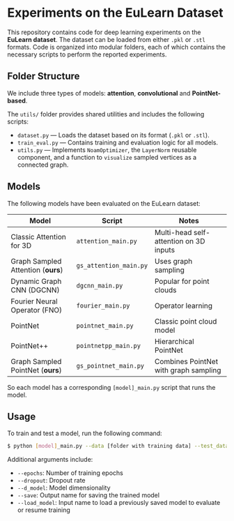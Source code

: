 # Experiments on the EuLearn Dataset

<!--
## Table of Contents

1. [Description](#description)
2. [Folder Structure](#folder-structure)
3. [Models](#models)
4. [Usage](#usage)

## Description
-->

This repository contains code for deep learning experiments on the **EuLearn dataset**. The dataset can be loaded from either `.pkl` or `.stl` formats. Code is organized into modular folders, each of which contains the necessary scripts to perform the reported experiments.


## Folder Structure

We include three types of models: __attention__, __convolutional__ and __PointNet-based__.

The `utils/` folder provides shared utilities and includes the following scripts:

- `dataset.py` — Loads the dataset based on its format (`.pkl` or `.stl`).
- `train_eval.py` — Contains training and evaluation logic for all models.
- `utils.py` — Implements `NoamOptimizer`, the `LayerNorm` reusable component, and a function to `visualize` sampled vertices as a connected graph.


## Models

The following models have been evaluated on the EuLearn dataset:

| Model                              | Script                 | Notes                                 |
| ---------------------------------- | ---------------------- | ------------------------------------- |
| Classic Attention for 3D           | `attention_main.py`    | Multi-head self-attention on 3D inputs|
| Graph Sampled Attention (**ours**) | `gs_attention_main.py` | Uses graph sampling                   |
| Dynamic Graph CNN (DGCNN)          | `dgcnn_main.py`        | Popular for point clouds              |
| Fourier Neural Operator (FNO)      | `fourier_main.py`      | Operator learning                     |
| PointNet                           | `pointnet_main.py`     | Classic point cloud model             |
| PointNet++                         | `pointnetpp_main.py`   | Hierarchical PointNet                 |
| Graph Sampled PointNet (**ours**)  | `gs_pointnet_main.py`  | Combines PointNet with graph sampling |

So each model has a corresponding `[model]_main.py` script that runs the model.


## Usage

To train and test a model, run the following command:
```bash
$ python [model]_main.py --data [folder with training data] --test_data [folder with testing data]
```
Additional arguments include:

* `--epochs`: Number of training epochs
* `--dropout`: Dropout rate
* `--d_model`: Model dimensionality
* `--save`: Output name for saving the trained model
* `--load_model`: Input name to load a previously saved model to evaluate or resume training
